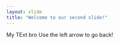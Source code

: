 ```yaml
---
layout: slide
title: "Welcome to our second slide!"
---
```

My TExt bro
Use the left arrow to go back!
